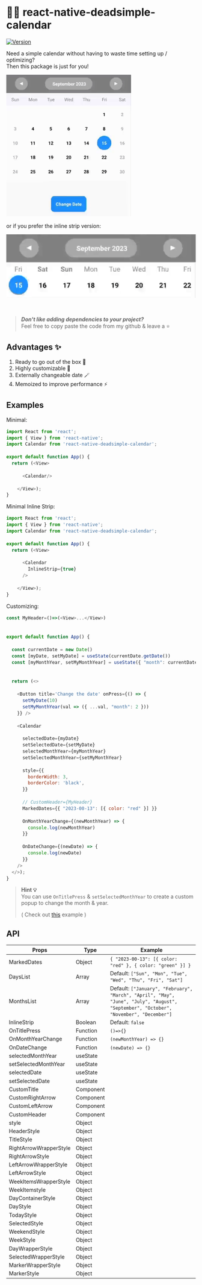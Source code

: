 # 📅💀 react-native-deadsimple-calendar 

[![Version](https://img.shields.io/npm/v/react-native-deadsimple-calendar.svg)](https://www.npmjs.com/package/react-native-deadsimple-calendar )

Need a simple calendar without having to waste time setting up / optimizing?  
Then this package is just for you!

![Example](images/Example.gif)

or if you prefer the inline strip version:

![Alt text](<images/InlineStripExample.gif>)

<br>

> ***Don't like adding dependencies to your project?***  
> Feel free to copy paste the code from my github & leave a ⭐
 

## Advantages ✨
1. Ready to go out of the box 🚀
2. Highly customizable 🔧
3. Externally changeable date 🪄 
4. Memoized to improve performance ⚡

## Examples

Minimal:
```js
import React from 'react';
import { View } from 'react-native';
import Calendar from 'react-native-deadsimple-calendar';

export default function App() {
  return (<View>

      <Calendar/>

    </View>);
}

```

Minimal Inline Strip:
```js
import React from 'react';
import { View } from 'react-native';
import Calendar from 'react-native-deadsimple-calendar';

export default function App() {
  return (<View>

      <Calendar
        InlineStrip={true}
      />

    </View>);
}

```

Customizing:

```js
const MyHeader=()=>(<View>...</View>)


export default function App() {

  const currentDate = new Date()
  const [myDate, setMyDate] = useState(currentDate.getDate())
  const [myMonthYear, setMyMonthYear] = useState({ "month": currentDate.getMonth(), "year": currentDate.getFullYear() })


  return (<>

    <Button title='Change the date' onPress={() => {
      setMyDate(10)
      setMyMonthYear(val => ({ ...val, "month": 2 }))
    }} />

    <Calendar

      selectedDate={myDate}
      setSelectedDate={setMyDate}
      selectedMonthYear={myMonthYear}
      setSelectedMonthYear={setMyMonthYear}

      style={{
        borderWidth: 3,
        borderColor: 'black',
      }}

      // CustomHeader={MyHeader}
      MarkedDates={{ "2023-00-13": [{ color: "red" }] }}

      OnMonthYearChange={(newMonthYear) => {
        console.log(newMonthYear)
      }}

      OnDateChange={(newDate) => {
        console.log(newDate)
      }}
    />
  </>);
}
```

> **Hint 💡**  
> You can use `OnTitlePress` & `setSelectedMonthYear` to create a custom popup to change the month & year.  
>
> ( Check out [this](https://github.com/ManasMakde/react-native-deadsimple-calendar/blob/main/example/popup.js) example )

## API
| **Props**              | **Type**  | **Example**                                                                                                                           |
|------------------------|-----------|---------------------------------------------------------------------------------------------------------------------------------------|
| MarkedDates            | Object    | `{ "2023-00-13": [{ color: "red" }, { color: "green" }] }`                                                                            |
| DaysList               | Array     | Default: `["Sun", "Mon", "Tue", "Wed", "Thu", "Fri", "Sat"]`                                                                          |
| MonthsList             | Array     | Default: `["January", "February", "March", "April", "May", "June", "July", "August", "September", "October", "November", "December"]` |
| InlineStrip            | Boolean   | Default: `false`                                                                                                                      |
| OnTitlePress           | Function  | `()=>{}`                                                                                                                              |
| OnMonthYearChange      | Function  | `(newMonthYear) => {}`                                                                                                                |
| OnDateChange           | Function  | `(newDate) => {}`                                                                                                                     |
| selectedMonthYear      | useState  |                                                                                                                                       |
| setSelectedMonthYear   | useState  |                                                                                                                                       |
| selectedDate           | useState  |                                                                                                                                       |
| setSelectedDate        | useState  |                                                                                                                                       |
| CustomTitle            | Component |                                                                                                                                       |
| CustomRightArrow       | Component |                                                                                                                                       |
| CustomLeftArrow        | Component |                                                                                                                                       |
| CustomHeader           | Component |                                                                                                                                       |
| style                  | Object    |                                                                                                                                       |
| HeaderStyle            | Object    |                                                                                                                                       |
| TitleStyle             | Object    |                                                                                                                                       |
| RightArrowWrapperStyle | Object    |                                                                                                                                       |
| RightArrowStyle        | Object    |                                                                                                                                       |
| LeftArrowWrapperStyle  | Object    |                                                                                                                                       |
| LeftArrowStyle         | Object    |                                                                                                                                       |
| WeekItemsWrapperStyle  | Object    |                                                                                                                                       |
| WeekItemstyle          | Object    |                                                                                                                                       |
| DayContainerStyle      | Object    |                                                                                                                                       |
| DayStyle               | Object    |                                                                                                                                       |
| TodayStyle             | Object    |                                                                                                                                       |
| SelectedStyle          | Object    |                                                                                                                                       |
| WeekendStyle           | Object    |                                                                                                                                       |
| WeekStyle              | Object    |                                                                                                                                       |
| DayWrapperStyle        | Object    |                                                                                                                                       |
| SelectedWrapperStyle   | Object    |                                                                                                                                       |
| MarkerWrapperStyle     | Object    |                                                                                                                                       |
| MarkerStyle            | Object    |                                                                                                                                       |